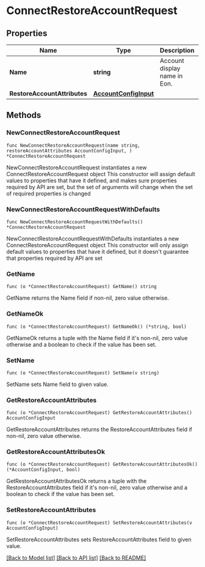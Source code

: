 # ConnectRestoreAccountRequest

## Properties

Name | Type | Description | Notes
------------ | ------------- | ------------- | -------------
**Name** | **string** | Account display name in Eon. | 
**RestoreAccountAttributes** | [**AccountConfigInput**](AccountConfigInput.md) |  | 

## Methods

### NewConnectRestoreAccountRequest

`func NewConnectRestoreAccountRequest(name string, restoreAccountAttributes AccountConfigInput, ) *ConnectRestoreAccountRequest`

NewConnectRestoreAccountRequest instantiates a new ConnectRestoreAccountRequest object
This constructor will assign default values to properties that have it defined,
and makes sure properties required by API are set, but the set of arguments
will change when the set of required properties is changed

### NewConnectRestoreAccountRequestWithDefaults

`func NewConnectRestoreAccountRequestWithDefaults() *ConnectRestoreAccountRequest`

NewConnectRestoreAccountRequestWithDefaults instantiates a new ConnectRestoreAccountRequest object
This constructor will only assign default values to properties that have it defined,
but it doesn't guarantee that properties required by API are set

### GetName

`func (o *ConnectRestoreAccountRequest) GetName() string`

GetName returns the Name field if non-nil, zero value otherwise.

### GetNameOk

`func (o *ConnectRestoreAccountRequest) GetNameOk() (*string, bool)`

GetNameOk returns a tuple with the Name field if it's non-nil, zero value otherwise
and a boolean to check if the value has been set.

### SetName

`func (o *ConnectRestoreAccountRequest) SetName(v string)`

SetName sets Name field to given value.


### GetRestoreAccountAttributes

`func (o *ConnectRestoreAccountRequest) GetRestoreAccountAttributes() AccountConfigInput`

GetRestoreAccountAttributes returns the RestoreAccountAttributes field if non-nil, zero value otherwise.

### GetRestoreAccountAttributesOk

`func (o *ConnectRestoreAccountRequest) GetRestoreAccountAttributesOk() (*AccountConfigInput, bool)`

GetRestoreAccountAttributesOk returns a tuple with the RestoreAccountAttributes field if it's non-nil, zero value otherwise
and a boolean to check if the value has been set.

### SetRestoreAccountAttributes

`func (o *ConnectRestoreAccountRequest) SetRestoreAccountAttributes(v AccountConfigInput)`

SetRestoreAccountAttributes sets RestoreAccountAttributes field to given value.



[[Back to Model list]](../README.md#documentation-for-models) [[Back to API list]](../README.md#documentation-for-api-endpoints) [[Back to README]](../README.md)


